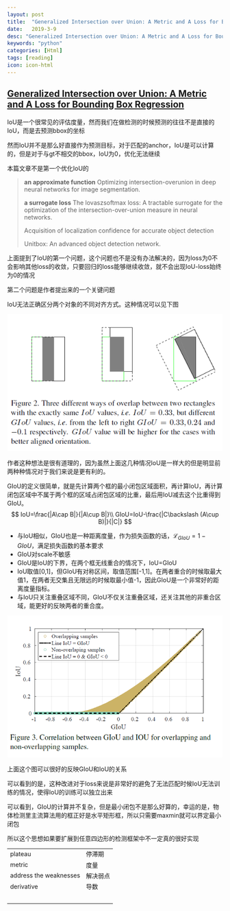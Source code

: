 ```yaml
---
layout: post
title:  "Generalized Intersection over Union: A Metric and A Loss for Bounding Box Regression"
date:   2019-3-9
desc: "Generalized Intersection over Union: A Metric and A Loss for Bounding Box Regression"
keywords: "python"
categories: [Html]
tags: [reading]
icon: icon-html
---
```


## [Generalized Intersection over Union: A Metric and A Loss for Bounding Box Regression](https://arxiv.org/pdf/1902.09630.pdf)

IoU是一个很常见的评估度量，然而我们在做检测的时候预测的往往不是直接的IoU，而是去预测bbox的坐标

然而IoU并不是那么好直接作为预测目标，对于匹配的anchor，IoU是可以计算的，但是对于与gt不相交的bbox，IoU为0，优化无法继续

本篇文章不是第一个优化IoU的

> **an approximate function** Optimizing intersection-overunion in deep neural networks for image segmentation.
>
> **a surrogate loss** The lovaszsoftmax loss: A tractable surrogate for the optimization of the intersection-over-union measure in neural networks.
>
> Acquisition of localization confidence for accurate object detection
>
> Unitbox: An advanced object detection network.

上面提到了IoU的第一个问题，这个问题也不是没有办法解决的，因为loss为0不会影响其他loss的收敛，只要回归的loss能够继续收敛，就不会出现IoU-loss始终为0的情况

第二个问题是作者提出来的一个关键问题

IoU无法正确区分两个对象的不同对齐方式。这种情况可以见下图

<img src='../assets/img/paper-2-1.jpg' style="zoom:100%">

作者这种想法是很有道理的，因为虽然上面这几种情况IoU是一样大的但是明显前两种种情况对于我们来说是更有利的。

GIoU的定义很简单，就是先计算两个框的最小闭包区域面积，再计算IoU，再计算闭包区域中不属于两个框的区域占闭包区域的比重，最后用IoU减去这个比重得到GIoU。
$$
IoU=\frac{|A\cap B|}{|A\cup B|}\\
GIoU=IoU-\frac{|C\backslash (A\cup B)|}{|C|}
$$

- 与IoU相似，GIoU也是一种距离度量，作为损失函数的话，$\mathcal{L}_{GIoU}=1-GIoU$，满足损失函数的基本要求
- GIoU对scale不敏感
- GIoU是IoU的下界，在两个框无线重合的情况下，IoU=GIoU
- IoU取值[0,1]，但GIoU有对称区间，取值范围[-1,1]。在两者重合的时候取最大值1，在两者无交集且无限远的时候取最小值-1，因此GIoU是一个非常好的距离度量指标。
- 与IoU只关注重叠区域不同，GIoU不仅关注重叠区域，还关注其他的非重合区域，能更好的反映两者的重合度。

<img src='../assets/img/paper-2-2.jpg' style="zoom:100%">

上面这个图可以很好的反映GIoU和IoU的关系

可以看到的是，这种改进对于loss来说是非常好的避免了无法匹配时候IoU无法训练的情况，使得IoU的训练可以独立出来

可以看到，GIoU的计算并不复杂，但是最小闭包不是那么好算的，幸运的是，物体检测里主流算法用的框正好是水平矩形框，所以只需要maxmin就可以界定最小闭包

所以这个思想如果要扩展到任意四边形的检测框架中不一定真的很好实现



|                        |          |
| ---------------------- | -------- |
| plateau                | 停滞期   |
| metric                 | 度量     |
| address the weaknesses | 解决弱点 |
| derivative             | 导数     |
|                        |          |
|                        |          |
|                        |          |
|                        |          |
|                        |          |

